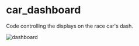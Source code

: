 # car_dashboard
Code controlling the displays on the race car's dash.


![dashboard](https://user-images.githubusercontent.com/23053353/156833063-dfada23f-20c1-4b38-ad2c-056dfd08ba0d.PNG)

